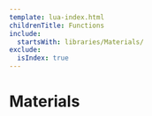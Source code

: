 ```yaml
---
template: lua-index.html
childrenTitle: Functions
include:
  startsWith: libraries/Materials/
exclude:
  isIndex: true
---
```


# Materials
